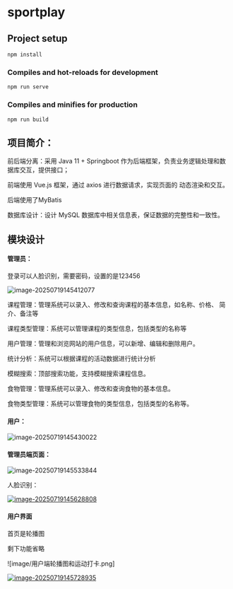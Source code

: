 # sportplay

## Project setup
```
npm install
```

### Compiles and hot-reloads for development
```
npm run serve
```

### Compiles and minifies for production
```
npm run build
```

## **项目简介：**

前后端分离：采用 Java 11 + Springboot 作为后端框架，负责业务逻辑处理和数 据库交互，提供接口；

前端使用 Vue.js 框架，通过 axios 进行数据请求，实现页面的 动态渲染和交互。

后端使用了MyBatis

 数据库设计：设计 MySQL 数据库中相关信息表，保证数据的完整性和一致性。

## **模块设计**

#### 管理员：

登录可以人脸识别，需要密码，设置的是123456

![image-20250719145412077](C:\Users\123\AppData\Roaming\Typora\typora-user-images\image-20250719145412077.png)

课程管理：管理系统可以录入、修改和查询课程的基本信息，如名称、价格、 简介、备注等 

课程类型管理：系统可以管理课程的类型信息，包括类型的名称等 

用户管理：管理和浏览网站的用户信息，可以新增、编辑和删除用户。 

统计分析：系统可以根据课程的活动数据进行统计分析 

模糊搜索：顶部搜索功能，支持模糊搜索课程信息。 

食物管理：管理系统可以录入、修改和查询食物的基本信息。 

食物类型管理：系统可以管理食物的类型信息，包括类型的名称等。 

#### 用户：

![image-20250719145430022](C:\Users\123\AppData\Roaming\Typora\typora-user-images\image-20250719145430022.png)

#### 管理员端页面：

![image-20250719145533844](C:\Users\123\AppData\Roaming\Typora\typora-user-images\image-20250719145533844.png)

人脸识别：

[![image-20250719145628808](C:\Users\123\AppData\Roaming\Typora\typora-user-images\image-20250719145628808.png)](https://github.com/Dyouori/sportplay/blob/2c9bad54241a7cce33cbd10deff0406ec81ccc59/image/%E5%AE%A2%E6%88%B7%E7%AB%AF%E4%BA%BA%E8%84%B8%E8%AF%86%E5%88%AB.png)

#### 用户界面

首页是轮播图

剩下功能省略

![image/用户端轮播图和运动打卡.png]

[![image-20250719145728935](C:\Users\123\AppData\Roaming\Typora\typora-user-images\image-20250719145728935.png)](https://github.com/Dyouori/sportplay/blob/main/image/%E7%94%A8%E6%88%B7%E7%AB%AF%E8%BD%AE%E6%92%AD%E5%9B%BE%E5%92%8C%E8%BF%90%E5%8A%A8%E6%89%93%E5%8D%A1.png?raw=true)
